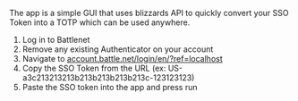 The app is a simple GUI that uses blizzards API to quickly convert your SSO Token into a TOTP which can be used anywhere.

1.  Log in to Battlenet
2.  Remove any existing Authenticator on your account
3.  Navigate to [account.battle.net/login/en/?ref=localhost](account.battle.net/login/en/?ref=localhost)
4.  Copy the SSO Token from the URL (ex: US-a3c213213213b213b213b213b213c-123123123)
5.  Paste the SSO token into the app and press run
